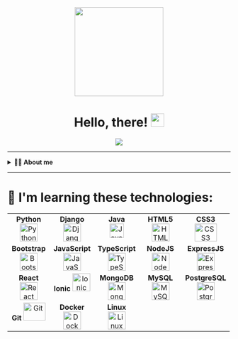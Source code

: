 <div id="header" align="center">
  <img src="https://media.giphy.com/media/lOs74pwVzfZElO3VDY/giphy.gif" width="200"/>
  <h1>
    Hello, there! 
    <img src="https://media.giphy.com/media/hvRJCLFzcasrR4ia7z/giphy.gif" width="30"/>
  </h1>
</div>

<div align="center">
  <img src="https://media.giphy.com/media/dWesBcTLavkZuG35MI/giphy.gif"/>
</div>

---

<details>
  <summary><b>👨‍💻 About me</b></summary></br>
  I'm a study computer engineer 💻 from Chile
  
  - 👾 I like to try new things.
  - 🌱 Contributing to Open Source.
</details>

---

# 🔭 I'm learning these technologies:

<table>
  <tbody>
    <tr valign="top">
      <td width="80px" align="center">
        <span><strong>Python</strong></span>
        <img src="https://cdn.jsdelivr.net/gh/devicons/devicon/icons/python/python-original.svg" title="Python" alt="Python" width="40" height="40"/>
      </td>
      <td width="80px" align="center">
        <span><strong>Django</strong></span>
        <img src="https://cdn.jsdelivr.net/gh/devicons/devicon/icons/django/django-plain-wordmark.svg" title="Django" alt="Django" width="40" height="40"/>
      </td>
       </td>
         <td width="80px" align="center">
         <span><strong>Java</strong></span><br>
         <img src="https://cdn.jsdelivr.net/gh/devicons/devicon/icons/java/java-original.svg" title="Java" alt="Java" height="32">
         </td>
      <td width="80px" align="center">
        <span><strong>HTML5</strong></span>
        <img src="https://cdn.jsdelivr.net/gh/devicons/devicon/icons/html5/html5-original.svg" title="HTML5" alt="HTML5" width="40" height="40"/>
      </td>
      <td width="80px" align="center">
        <span><strong>CSS3</strong></span>
        <img src="https://cdn.jsdelivr.net/gh/devicons/devicon/icons/css3/css3-original.svg" title="CSS3" alt="CSS3" width="50" height="40"/>
      </td>
    </tr>
    <tr valign="top">
      <td width="80px" align="center">
        <span><strong>Bootstrap</strong></span>
        <img src="https://cdn.jsdelivr.net/gh/devicons/devicon/icons/bootstrap/bootstrap-original.svg" title="Bootstrap" alt="Bootstrap" width="40" height="40"/>
      </td>
      <td width="80px" align="center">
        <span><strong>JavaScript</strong></span>
        <img src="https://cdn.jsdelivr.net/gh/devicons/devicon/icons/javascript/javascript-original.svg" title="JavaScript" alt="JavaScript" width="40" height="40"/>
      </td>
      <td width="80px" align="center">
        <span><strong>TypeScript</strong></span>
        <img src="https://cdn.jsdelivr.net/gh/devicons/devicon/icons/typescript/typescript-original.svg" title="TypeScript" alt="TypeScript" width="40" height="40"/>
      </td>
      <td width="80px" align="center">
        <span><strong>NodeJS</strong></span>
        <img src="https://cdn.jsdelivr.net/gh/devicons/devicon/icons/nodejs/nodejs-original.svg" title="NodeJS" alt="NodeJS" width="40" height="40"/>
      </td>
      <td width="80px" align="center">
        <span><strong>ExpressJS</strong></span>
        <img src="https://cdn.jsdelivr.net/gh/devicons/devicon/icons/express/express-original-wordmark.svg" title="ExpressJS" alt="ExpressJS" width="40" height="40"/>
      </td>
    </tr>
    <tr valign="top">
       <td width="80px" align="center">
       <span><strong>React</strong></span>
       <img src="https://cdn.jsdelivr.net/gh/devicons/devicon/icons/react/react-original.svg" title="React" alt="React" width="40" height="40"/>
      </td>
      <td width="80px" align="center">
        <span><strong>Ionic</strong></span>
        <img src="https://cdn.jsdelivr.net/gh/devicons/devicon/icons/ionic/ionic-original.svg" title="Ionic" alt="Ionic" width="40" height="40"/>
      </td>
      <td width="80px" align="center">
        <span><strong>MongoDB</strong></span>
        <img src="https://cdn.jsdelivr.net/gh/devicons/devicon/icons/mongodb/mongodb-original.svg" title="MongoDB" alt="MongoDB" width="40" height="40"/>
      </td>
      <td width="80px" align="center">
        <span><strong>MySQL</strong></span>
        <img src="https://cdn.jsdelivr.net/gh/devicons/devicon/icons/mysql/mysql-original-wordmark.svg" title="MySQL" alt="MySQL" width="40" height="40"/>
      </td>
      <td width="80px" align="center">
        <span><strong>PostgreSQL</strong></span>
        <img src="https://cdn.jsdelivr.net/gh/devicons/devicon/icons/postgresql/postgresql-original-wordmark.svg" title="PostgreSQL" alt="PostgreSQL" width="40" height="40"/>
      </td>
    </tr>
    <tr valign="top">
      <td width="80px" align="center">
        <span><strong>Git</strong></span>
        <img src="https://cdn.jsdelivr.net/gh/devicons/devicon/icons/git/git-original.svg" title="Git" alt="Git" width="50" height="40"/>
      </td>
      <td width="80px" align="center">
        <span><strong>Docker</strong></span>
        <img src="https://cdn.jsdelivr.net/gh/devicons/devicon/icons/docker/docker-original.svg" title="Docker" alt="Docker" width="40" height="40"/>
      </td>
      <td width="80px" align="center">
        <span><strong>Linux</strong></span>
        <img src="https://cdn.jsdelivr.net/gh/devicons/devicon/icons/linux/linux-original.svg" title="Linux" alt="Linux" width="40" height="40"/>
      </td>
    </tr>
  </tbody>
</table>
